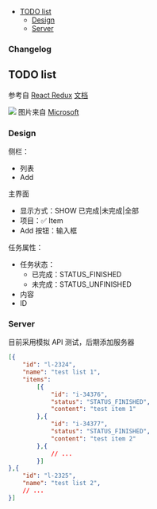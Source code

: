 - [TODO list](#todo-list)
    - [Design](#design)
    - [Server](#server)


### Changelog

## TODO list
参考自 [React Redux](https://react-redux.js.org/) [文档](http://cn.redux.js.org/)

![](https://to-do-cdn.microsoft.com/webapp/4687dcb4c4ce7d1688f20fc417518f25cbe89bec59d8d8454ef0a3ebb42ae80a/desktop.jpg)
图片来自 [Microsoft](https://www.microsoft.com/)

### Design
侧栏：
- 列表
- Add

主界面
- 显示方式：SHOW 已完成|未完成|全部
- 项目：✅ Item
- Add 按钮：输入框

任务属性：
- 任务状态：
    - 已完成：STATUS_FINISHED
    - 未完成：STATUS_UNFINISHED
- 内容
- ID

### Server
目前采用模拟 API 测试，后期添加服务器
```json
[{
    "id": "l-2324",
    "name": "test list 1",
    "items":
        [{
            "id": "i-34376",
            "status": "STATUS_FINISHED",
            "content": "test item 1"
        },{
            "id": "i-34377",
            "status": "STATUS_FINISHED",
            "content": "test item 2"
        },{
            // ...
        }]
},{
    "id": "l-2325",
    "name": "test list 2",
    // ...
}]
```
